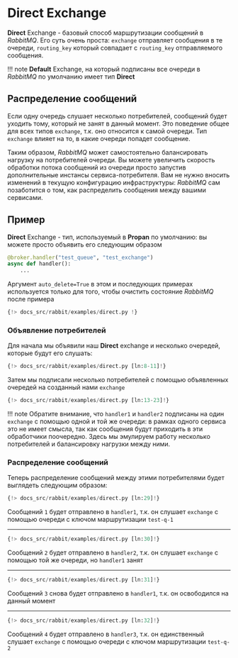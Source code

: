 # Direct Exchange

**Direct** Exchange - базовый способ маршрутизации сообщений в *RabbitMQ*. Его суть очень проста:
`exchange` отправляет сообщения в те очереди, `routing_key` который совпадает с `routing_key` отправляемого сообщения.

!!! note
    **Default** Exchange, на который подписаны все очереди в *RabbitMQ* по умолчанию имеет тип **Direct**

## Распределение сообщений

Если одну очередь слушает несколько потребителей, сообщений будет уходить тому, который не занят в данный момент.
Это поведение общее для всех типов `exchange`, т.к. оно относится к самой очереди. Тип `exchange` влияет на то, в какие очереди попадет сообщение.

Таким образом, *RabbitMQ* может самостоятельно балансировать нагрузку на потребителей очереди. Вы можете увеличить скорость обработки потока
сообщений из очереди просто запустив дополнительные инстансы сервиса-потребителя. Вам не нужно вносить изменений в текущую конфигурацию инфраструктуры: *RabbitMQ* сам позаботится о том, как распределить сообщения между вашими сервисами.

## Пример

**Direct** Exchange - тип, используемый в **Propan** по умолчанию: вы можете просто объявить его следующим образом

```python
@broker.handler("test_queue", "test_exchange")
async def handler():
    ...
```

Аргумент `auto_delete=True` в этом и последующих примерах используется только для того, чтобы очистить состояние *RabbitMQ* после примера

```python linenums="1"
{!> docs_src/rabbit/examples/direct.py !}
```

### Объявление потребителей

Для начала мы объявили наш **Direct** exchange и несколько очередей, которые будут его слушать:

```python linenums="8"
{!> docs_src/rabbit/examples/direct.py [ln:8-11]!}
```

Затем мы подписали несколько потребителей с помощью объявленных очередей на созданный нами `exchange`

```python linenums="13" hl_lines="1 5 9"
{!> docs_src/rabbit/examples/direct.py [ln:13-23]!}
```

!!! note
    Обратите внимание, что `handler1` и `handler2` подписаны на один `exchange` с помощью одной и той же очереди:
    в рамках одного сервиса это не имеет смысла, так как сообщения будут приходить в эти обработчики поочередно.
    Здесь мы эмулируем работу несколько потребителей и балансировку нагрузки между ними.

### Распределение сообщений

Теперь распределение сообщений между этими потребителями будет выглядеть следующим образом:

```python
{!> docs_src/rabbit/examples/direct.py [ln:29]!}
```

Сообщений `1` будет отправлено в `handler1`, т.к. он слушает `exchange` с помощью очереди с ключом маршрутизации `test-q-1`

---

```python
{!> docs_src/rabbit/examples/direct.py [ln:30]!}
```

Сообщений `2` будет отправлено в `handler2`, т.к. он слушает `exchange` с помощью той же очереди, но `handler1` занят

---

```python
{!> docs_src/rabbit/examples/direct.py [ln:31]!}
```

Сообщений `3` снова будет отправлено в `handler1`, т.к. он освободился на данный момент

---

```python
{!> docs_src/rabbit/examples/direct.py [ln:32]!}
```

Сообщений `4` будет отправлено в `handler3`, т.к. он единственный слушает `exchange` с помощью очереди с ключом маршрутизации `test-q-2`